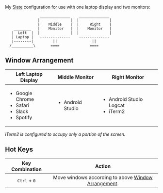 My [Slate] configuration for use with one laptop display and two monitors:

```
                ______________    ______________
               |              |  |              |
               |    Middle    |  |     Right    |
    ________   |    Monitor   |  |    Monitor   |
   |  Left  |  |              |  |              |
   | Laptop |   --------------    -------------- 
   |--------|         ||                ||
  /__________\       ====              ====

```

## Window Arrangement

| Left Laptop Display | Middle Monitor | Right Monitor |
|---------------------|----------------|---------------|
| <ul><li>Google Chrome</li><li>Safari</li><li>Slack</li><li>Spotify</li></ul> | <ul><li>Android Studio</li></ul> | <ul><li>Android Studio Logcat</li><li>iTerm2</li></ul> |

_iTerm2 is configured to occupy only a portion of the screen._

## Hot Keys

| Key Combination | Action |
|:---------------:|:------:|
| `Ctrl` + `0`    | Move windows according to above [Window Arrangement](#window-arrangement). |


[Slate]: https://github.com/jigish/slate
